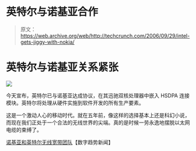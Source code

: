 # 英特尔与诺基亚合作

> 原文：<https://web.archive.org/web/http://techcrunch.com/2006/09/29/intel-gets-jiggy-with-nokia/>

# 英特尔与诺基亚关系紧张

![](img/594d1823dd71d611dc7e01d5a12a6069.png)

今天宣布，英特尔已与诺基亚达成协议，在其迅驰双核处理器中嵌入 HSDPA 连接模块。英特尔将处理从硬件实施到软件开发的所有生产要素。

这是一个激动人心的移动时代。就在五年前，像这样的选择基本上还是科幻小说，而现在我们正处于一个合法的无线世界的尖端。真的是时候一劳永逸地摆脱以太网电缆的束缚了。

[诺基亚和英特尔无线宽带团队](https://web.archive.org/web/20130627214011/http://news.digitaltrends.com/article11421.html)【数字趋势新闻】